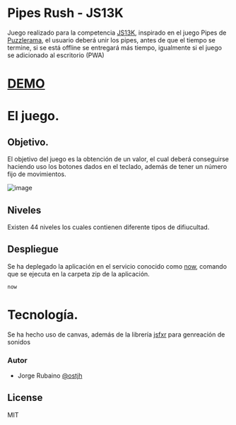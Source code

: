 # Pipes Rush - JS13K

Juego realizado para la competencia [JS13K], inspirado en el juego Pipes de [Puzzlerama], el usuario deberá unir los pipes, antes de que el tiempo se termine, si se está offline se entregará más tiempo, igualmente si el juego se adicionado al escritorio (PWA)

# [DEMO]

# El juego.

## Objetivo.

El objetivo del juego es la obtención de un valor, el cual deberá conseguirse haciendo uso los botones dados en el teclado, además de tener un número fijo de movimientos.

![image](https://github.com/Jorger/Calculator_The_Game_ReactJS/blob/master/images/resolve_level.gif?raw=true)

## Niveles

Existen 44 niveles los cuales contienen diferente tipos de difiucultad.

## Despliegue

Se ha deplegado la aplicación en el servicio conocido como [now], comando que se ejecuta en la carpeta zip de la aplicación.

```
now
```

# Tecnología.

Se ha hecho uso de canvas, además de la librería [jsfxr] para genreación de sonidos


### Autor
* Jorge Rubaino [@ostjh]

License
----
MIT

[@ostjh]:https://twitter.com/ostjh
[JS13K]:https://js13kgames.com/
[Puzzlerama]:https://play.google.com/store/apps/details?id=com.leodesol.games.puzzlecollection&hl=es_419
[DEMO]:https://pipes-rush-js13k.now.sh
[jsfxr]:https://github.com/mneubrand/jsfxr
[now]:https://zeit.co/now
